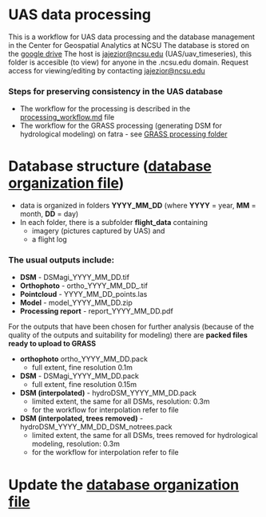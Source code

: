 # UAS data processing
This is a workflow for UAS data processing and the database management in the Center for Geospatial Analytics at NCSU
The database is stored on the [google drive](https://drive.google.com/open?id=0B1AfQGDB8tPXfi1pbXJzWUd4Y21sb2ZhZ1ZmYmF0VS0zVnlPRGJoZTdpRC1kRkN1TkgtLWc)
The host is jajezior@ncsu.edu (UAS/uav_timeseries), this folder is accesible (to view) for anyone in the .ncsu.edu domain.
Request access for viewing/editing by contacting jajezior@ncsu.edu

### Steps for preserving consistency in the UAS database
* The workflow for the processing is described in the [processing_workflow.md](https://github.com/inioslawa/UAS_data_processing/blob/master/processing_workflow.md) file
* The workflow for the GRASS processing (generating DSM for hydrological modeling) on fatra - see [GRASS processing folder](https://github.com/inioslawa/UAS_data_processing/tree/master/GRASS_processing)

# Database structure ([database organization file](https://drive.google.com/open?id=0B1AfQGDB8tPXRmFpMVVHZF9xMTQ))
- data is organized in folders **YYYY_MM_DD** (where **YYYY** = year, **MM** = month, **DD** = day)
- In each folder, there is a subfolder **flight_data** containing 
  - imagery (pictures captured by UAS) and 
  - a flight log

### The usual outputs include:
*	**DSM** - DSMagi_YYYY_MM_DD.tif
*	**Orthophoto** - ortho_YYYY_MM_DD_.tif
*	**Pointcloud** - YYYY_MM_DD_points.las
*	**Model** - model_YYYY_MM_DD.zip
*	**Processing report** - report_YYYY_MM_DD.pdf


For the outputs that have been chosen for further analysis (because of the quality of the outputs and suitability for modeling) there are **packed files ready to upload to GRASS**
* **orthophoto** ortho_YYYY_MM_DD.pack 
  * full extent, fine resolution 0.1m
* **DSM** - DSMagi_YYYY_MM_DD.pack
  * full extent, fine resolution 0.15m
* **DSM (interpolated)** - hydroDSM_YYYY_MM_DD.pack 
  * limited extent, the same for all DSMs, resolution: 0.3m
  * for the workflow for interpolation refer to file
* **DSM (interpolated, trees removed)** - hydroDSM_YYYY_MM_DD_DSM_notrees.pack
  * limited extent, the same for all DSMs, trees removed for hydrological modeling, resolution: 0.3m
  * for the workflow for interpolation refer to file
  
#  Update the [database organization file](https://drive.google.com/open?id=0B1AfQGDB8tPXRmFpMVVHZF9xMTQ)
